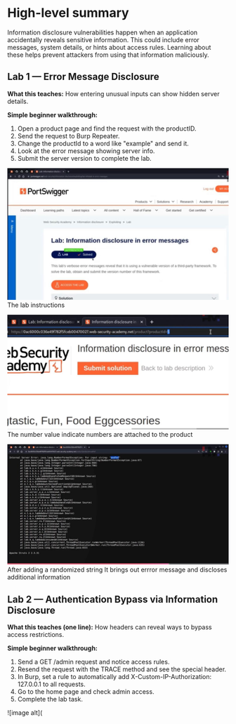 # High-level summary

Information disclosure vulnerabilities happen when an application accidentally reveals sensitive information. This could include error messages, system details, or hints about access rules. Learning about these helps prevent attackers from using that information maliciously.

## Lab 1 — Error Message Disclosure

**What this teaches:** How entering unusual inputs can show hidden server details.

**Simple beginner walkthrough:**

1. Open a product page and find the request with the productID.
2. Send the request to Burp Repeater.
3. Change the productId to a word like "example" and send it.
4. Look at the error message showing server info.
5. Submit the server version to complete the lab.

![image alt](https://github.com/Lispectree/web-sec/blob/0ba928deb2a195ef8c2dc7ecad1253739f3719d6/web-security-labs/labs/information-disclosure/INFORMATION%20LAB1%20PHOTO1.jpg)
The lab instructions


![image alt](https://github.com/Lispectree/web-sec/blob/337664eac720b6ddd180114eaa84192398b27466/web-security-labs/labs/information-disclosure/INFORMATION%20LAB1%20PHOTO2.jpg)
The number value indicate numbers are attached to the product


![image alt](https://github.com/Lispectree/web-sec/blob/1e4905c8dbfac1cc4560f4890eb4d0df143a5488/web-security-labs/labs/information-disclosure/INFORMATION%20LAB1%20PHOTO3.jpg)
After adding a randomized string 
It brings out errror message and discloses additional information

## Lab 2 — Authentication Bypass via Information Disclosure

**What this teaches (one line):** How headers can reveal ways to bypass access restrictions.

**Simple beginner walkthrough:**

1. Send a GET /admin request and notice access rules.
2. Resend the request with the TRACE method and see the special header.
3. In Burp, set a rule to automatically add X-Custom-IP-Authorization: 127.0.0.1 to all requests.
4. Go to the home page and check admin access.
5. Complete the lab task.


![image alt](




